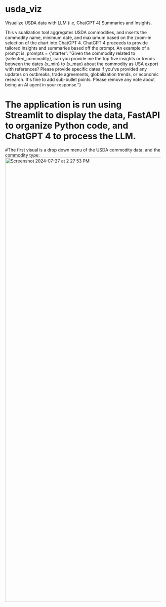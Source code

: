 # usda_viz
Visualize USDA data with LLM (i.e, ChatGPT 4) Summaries and Insights.

This visualization tool aggregates USDA commodities, and inserts the commodity name, minimum date, and maxiumum based on the zoom-in selection of the chart into ChatGPT 4. ChatGPT 4 proceeds to provide tailored insights and summaries based off the prompt. An example of a prompt is: 
prompts = {'starter': 
"Given the commodity related to {selected_commodity}, can you provide me the top five insights or trends between the dates {x_min} to {x_max} about the commodity as USA export with references? Please provide specific dates if you've provided any updates on outbreaks, trade agreements, globalization trends, or economic research. It's fine to add sub-bullet points. Please remove any note about being an AI agent in your response."}

# The application is run using Streamlit to display the data, FastAPI to organize Python code, and ChatGPT 4 to process the LLM.

#The first visual is a drop down menu of the USDA commodity data, and the commodity type:
<img width="1440" alt="Screenshot 2024-07-27 at 2 27 53 PM" src="https://github.com/user-attachments/assets/24d2f0c5-81ea-4fe3-bed5-d6de0ed65962">
